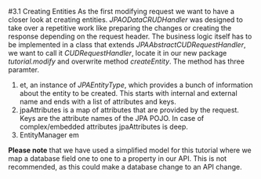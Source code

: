 #3.1 Creating Entities
As the first modifying request we want to have a closer look at creating entities. _JPAODataCRUDHandler_ was designed to take over a repetitive work like preparing the changes or creating the response depending on the request header. The business logic itself has to be implemented in a class that extends _JPAAbstractCUDRequestHandler_, we want to call it _CUDRequestHandler_, locate it in our new package _tutorial.modify_ and overwrite method _createEntity_. The method has three paramter.  
1. et, an instance of _JPAEntityType_, which provides a bunch of information about the entity to be created. This starts with internal and external name and ends with a list of attributes and keys.
2. jpaAttributes is a map of attributes that are provided by the request. Keys are the attribute names of the JPA POJO. In case of complex/embedded attributes jpaAttributes is deep. 
3. EntityManager em  


__Please note__ that we have used a simplified model for this tutorial where we map a database field one to one to a property in our API. This is not recommended, as this could make a database change to an API change.

